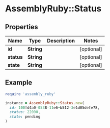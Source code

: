 # AssemblyRuby::Status

## Properties

| Name | Type | Description | Notes |
| ---- | ---- | ----------- | ----- |
| **id** | **String** |  | [optional] |
| **status** | **String** |  | [optional] |
| **state** | **String** |  | [optional] |

## Example

```ruby
require 'assembly_ruby'

instance = AssemblyRuby::Status.new(
  id: 100fd4a0-0538-11e6-b512-3e1d05defe78,
  status: 22000,
  state: pending
)
```

